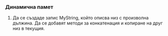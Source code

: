 ### Динамична памет

1. Да се създаде запис MyString, който описва низ с произволна дължина. Да се добавят методи за конкатенация и копиране на друг низ в текущия.
